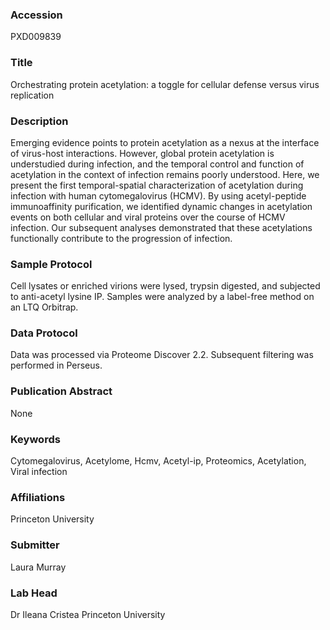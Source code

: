 ### Accession
PXD009839

### Title
Orchestrating protein acetylation: a toggle for cellular defense versus virus replication

### Description
Emerging evidence points to protein acetylation as a nexus at the interface of virus-host interactions. However, global protein acetylation is understudied during infection, and the temporal control and function of acetylation in the context of infection remains poorly understood. Here, we present the first temporal-spatial characterization of acetylation during infection with human cytomegalovirus (HCMV). By using acetyl-peptide immunoaffinity purification, we identified dynamic changes in acetylation events on both cellular and viral proteins over the course of HCMV infection. Our subsequent analyses demonstrated that these acetylations functionally contribute to the progression of infection.

### Sample Protocol
Cell lysates or enriched virions were lysed, trypsin digested, and subjected to anti-acetyl lysine IP. Samples were analyzed by a label-free method on an LTQ Orbitrap.

### Data Protocol
Data was processed via Proteome Discover 2.2. Subsequent filtering was performed in Perseus.

### Publication Abstract
None

### Keywords
Cytomegalovirus, Acetylome, Hcmv, Acetyl-ip, Proteomics, Acetylation, Viral infection

### Affiliations
Princeton University

### Submitter
Laura Murray

### Lab Head
Dr Ileana Cristea
Princeton University


